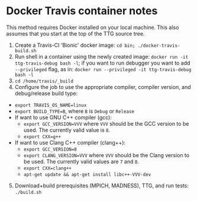 # Docker Travis container notes
This method requires Docker installed on your local machine. This also assumes that you start at the top of the TTG source tree.
1. Create a Travis-CI 'Bionic' docker image: `cd bin; ./docker-travis-build.sh`
2. Run shell in a container using the newly created image: `docker run -it ttg-travis-debug bash -l`; if you want to run debugger you want to add `--privileged` flag, as in: `docker run --privileged -it ttg-travis-debug bash -l`
3. `cd /home/travis/_build`
4. Configure the job to use the appropriate compiler, compiler version, and debug/release build type:
  * `export TRAVIS_OS_NAME=linux`
  * `export BUILD_TYPE=B`, where `B` is `Debug` or `Release`
  * If want to use GNU C++ compiler (gcc):
    * `export GCC_VERSION=VVV` where `VVV` should be the GCC version to be used. The currently valid value is `8`.
    * `export CXX=g++`
  * If want to use Clang C++ compiler (clang++):
    * `export GCC_VERSION=8`
    * `export CLANG_VERSION=VVV` where `VVV` should be the Clang version to be used. The currently valid values are `7` and `8`.
    * `export CXX=clang++`
    * `apt-get update && apt-get install libc++-VVV-dev`
5. Download+build prerequisites (MPICH, MADNESS), TTG, and run tests: `./build.sh`
